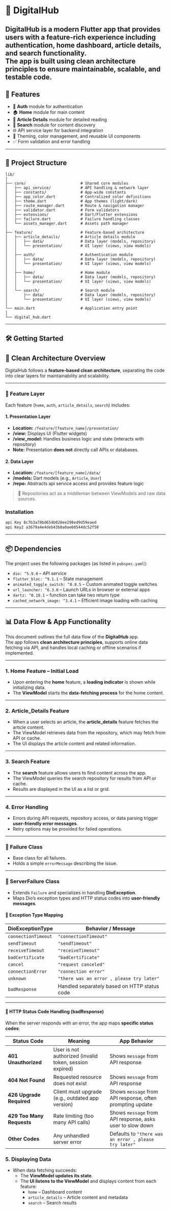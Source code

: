 # 📱 DigitalHub

**DigitalHub** is a modern Flutter app that provides users with a feature-rich experience including authentication, home dashboard, article details, and search functionality.  
The app is built using **clean architecture principles** to ensure maintainable, scalable, and testable code.
---

## 🚀 Features

- 🔐 **Auth** module for authentication
- 🏠 **Home** module for main content
- 📖 **Article Details** module for detailed reading
- 🔎 **Search** module for content discovery
- 🌐 API service layer for backend integration
- 🎨 Theming, color management, and reusable UI components
- ✅ Form validation and error handling

---

## 📂 Project Structure

```
lib/
│
├── core/                        # Shared core modules
│   ├── api_service/             # API handling & network layer
│   ├── constants/               # App-wide constants
│   ├── app_color.dart           # Centralized color definitions
│   ├── theme.dart               # App themes (light/dark)
│   ├── route_manager.dart       # Route & navigation manager
│   ├── validator.dart           # Form validators
│   ├── extensions/              # Dart/Flutter extensions
│   ├── failure.dart             # Failure handling classes
│   └── assets_manager.dart      # Assets path manager
│
├── feature/                     # Feature-based architecture
│   ├── article_details/         # Article details module
│   │   ├── data/                # Data layer (models, repository)
│   │   └── presentation/        # UI layer (views, view models)
│   │
│   ├── auth/                    # Authentication module
│   │   ├── data/                # Data layer (models, repository)
│   │   └── presentation/        # UI layer (views, view models)
│   │
│   ├── home/                    # Home module
│   │   ├── data/                # Data layer (models, repository)
│   │   └── presentation/        # UI layer (views, view models)
│   │
│   └── search/                  # Search module
│       ├── data/                # Data layer (models, repository)
│       └── presentation/        # UI layer (views, view models)
│
└── main.dart                    # Application entry point
│
└── digital_hub.dart   
```

---

## 🛠️ Getting Started

## 🧠 Clean Architecture Overview

DigitalHub follows a **feature-based clean architecture**, separating the code into clear layers for maintainability and scalability.

---

### 🧩 Feature Layer

Each feature (`home`, `auth`, `article_details`, `search`) includes:

#### 1. Presentation Layer
- **Location:** `/feature/[feature_name]/presentation/`
- **/view:** Displays UI (Flutter widgets)
- **/view_model:** Handles business logic and state (interacts with repository)
- **Note:** Presentation **does not** directly call APIs or databases.

#### 2. Data Layer
- **Location:** `/feature/[feature_name]/data/`
- **/models:** Dart models (e.g., `Article`, `User`)
- **/repo:** Abstracts api service access and provides feature logic

> 🧠 Repositories act as a middleman between ViewModels and raw data sources.
### Installation

```bash
api Key 8c7b3a78bd654b028ee298ed9d59eaed
api Key2 a3679a4e4deb43b8a0ae60544dc52f50
```

---

## 📦 Dependencies

The project uses the following packages (as listed in `pubspec.yaml`):

- `dio: ^5.9.0` – API service
- `flutter_bloc: ^9.1.1` – State management
- `animated_toggle_switch: ^0.8.5` – Custom animated toggle switches
- `url_launcher: ^6.3.0` – Launch URLs in browser or external apps
- `dartz: ^0.10.1` – function can take two return type
- `cached_network_image: ^3.4.1` – Efficient image loading with caching
---
## 📊 Data Flow & App Functionality

This document outlines the full data flow of the **DigitalHub** app.  
The app follows **clean architecture principles**, supports online data fetching via API, and handles local caching or offline scenarios if implemented.

---

### 1. Home Feature – Initial Load
- Upon entering the **home** feature, a **loading indicator** is shown while initializing data.
- The **ViewModel** starts the **data-fetching process** for the home content.

---


### 2. Article_Details Feature
- When a user selects an article, the **article_details** feature fetches the article content.
- The ViewModel retrieves data from the repository, which may fetch from API or cache.
- The UI displays the article content and related information.

---

### 3. Search Feature
- The **search** feature allows users to find content across the app.
- The ViewModel queries the search repository for results from API or cache.
- Results are displayed in the UI as a list or grid.

---

### 4. Error Handling
- Errors during API requests, repository access, or data parsing trigger **user-friendly error messages**.
- Retry options may be provided for failed operations.

---
### 🔹 Failure Class
- Base class for all failures.
- Holds a simple `errorMessage` describing the issue.

---

### 🔹 ServerFailure Class
- Extends `Failure` and specializes in handling **DioException**.
- Maps Dio’s exception types and HTTP status codes into **user-friendly messages**.

#### 🔸 Exception Type Mapping
| DioExceptionType       | Behavior / Message |
|------------------------|--------------------|
| `connectionTimeout`    | `"connectionTimeout"` |
| `sendTimeout`          | `"sendTimeout"` |
| `receiveTimeout`       | `"receiveTimeout"` |
| `badCertificate`       | `"badCertificate"` |
| `cancel`               | `"request canceled"` |
| `connectionError`      | `"connection error"` |
| `unknown`              | `"there was an error , please try later"` |
| `badResponse`          | Handled separately based on HTTP status code |

---

#### 🔸 HTTP Status Code Handling (badResponse)
When the server responds with an error, the app maps **specific status codes**:

| Status Code | Meaning | App Behavior |
|-------------|---------|--------------|
| **401 Unauthorized** | User is not authorized (invalid token, session expired) | Shows `message` from API response |
| **404 Not Found** | Requested resource does not exist | Shows `message` from API response |
| **426 Upgrade Required** | Client must upgrade (e.g., outdated app version) | Shows `message` from API response, often prompting update |
| **429 Too Many Requests** | Rate limiting (too many API calls) | Shows `message` from API response, asks user to slow down |
| **Other Codes** | Any unhandled server error | Defaults to `"there was an error , please try later"` |

### 5. Displaying Data
- When data fetching succeeds:
    - The **ViewModel updates its state**.
    - The **UI listens to the ViewModel** and displays content from each feature:
        - `home` – Dashboard content
        - `article_details` – Article content and metadata
        - `search` – Search results
